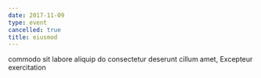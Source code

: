 ```yaml
---
date: 2017-11-09
type: event
cancelled: true
title: eiusmod
---
```

commodo sit labore aliquip do consectetur deserunt cillum amet, Excepteur exercitation
